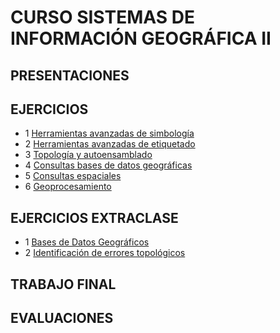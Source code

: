 # CURSO SISTEMAS DE INFORMACIÓN GEOGRÁFICA II

## PRESENTACIONES



## EJERCICIOS

* 1 [Herramientas avanzadas de simbología](https://dl.dropboxusercontent.com/u/44902322/CURSO%20SIG2/EJERCICIO1.rar)
* 2 [Herramientas avanzadas de etiquetado](https://dl.dropboxusercontent.com/u/44902322/CURSO%20SIG2/EJERCICIO2.rar)
* 3 [Topología y autoensamblado](https://dl.dropboxusercontent.com/u/44902322/CURSO%20SIG2/EJERCICIO3.rar)
* 4 [Consultas bases de datos geográficas](https://dl.dropboxusercontent.com/u/44902322/CURSO%20SIG2/EJERCICIO4.rar)
* 5 [Consultas espaciales](https://dl.dropboxusercontent.com/u/44902322/CURSO%20SIG2/EJERCICIO5.rar)
* 6 [Geoprocesamiento](https://dl.dropboxusercontent.com/u/44902322/CURSO%20SIG2/EJERCICIO6.rar)

## EJERCICIOS EXTRACLASE

* 1 [Bases de Datos Geográficos](https://dl.dropboxusercontent.com/u/44902322/CURSO%20SIG2/EXTRACLASE1.rar)
* 2 [Identificación de errores topológicos](https://dl.dropboxusercontent.com/u/44902322/CURSO%20SIG2/EXTRACLASE2.rar)

## TRABAJO FINAL

## EVALUACIONES
